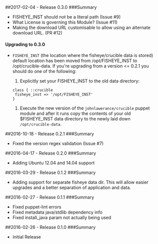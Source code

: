 ##2017-02-04 - Release 0.3.0
###Summary
 - FISHEYE_INST should not be a literal path (Issue #9)
 - What License is governing this Module? (Issue #11)
 - Making the download URL customisable to allow using an alternate download URL. (PR #12)

#### Upgrading to 0.3.0
 - `FISHEYE_INST` (the location where the fisheye/crucible data is stored) default location has been moved from /opt/FISHEYE_INST to /opt/crucible-data. If you're upgrading from a version <= 0.2.1 you should do one of the following:

   1. Explicitly set your FISHEYE_INST to the old data directory:
   ```
   class { ::crucible
    fisheye_inst => '/opt/FISHEYE_INST'
   }
   ```
   1. Execute the new version of the `johnlawerance/crucible` puppet module and after it runs copy the contents of your old $FISHEYE_INST data directory to the newly laid down `/opt/crucible-data`.

##2016-10-18 - Release 0.2.1
###Summary
 - Fixed the version regex validation (Issue #7)

##2016-04-17 - Release 0.2.0
###Summary
 - Adding Ubuntu 12.04 and 14.04 support

##2016-03-29 - Release 0.1.2
###Summary
 - Adding support for separate fisheye data dir. This will allow easier upgrades and a better separation of application and data.


##2016-02-27 - Release 0.1.1
###Summary
- Fixed puppet-lint errors
- Fixed metadata java/stdlib dependency info
- Fixed install_java param not actually being used

##2016-02-26 - Release 0.1.0
###Summary
 - Initial Release
